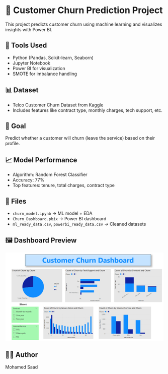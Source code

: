 # 🧠 Customer Churn Prediction Project

This project predicts customer churn using machine learning and visualizes insights with Power BI.

## 🚀 Tools Used
- Python (Pandas, Scikit-learn, Seaborn)
- Jupyter Notebook
- Power BI for visualization
- SMOTE for imbalance handling

## 📊 Dataset
- Telco Customer Churn Dataset from Kaggle
- Includes features like contract type, monthly charges, tech support, etc.

## 🎯 Goal
Predict whether a customer will churn (leave the service) based on their profile.

## 📈 Model Performance
- Algorithm: Random Forest Classifier
- Accuracy: 77%
- Top features: tenure, total charges, contract type

## 📂 Files
- `churn_model.ipynb` → ML model + EDA
- `Churn_Dashboard.pbix` → Power BI dashboard
- `ml_ready_data.csv`, `powerbi_ready_data.csv` → Cleaned datasets

## 🖼️ Dashboard Preview
![dashboard](ChurnCustomersDashboard.png)

## 🙋‍♀️ Author
Mohamed Saad
